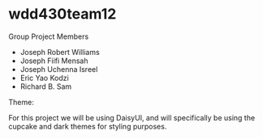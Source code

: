# wdd430team12

Group Project Members
 - Joseph Robert Williams
 - Joseph Fiifi Mensah
 - Joseph Uchenna Isreel
 - Eric Yao Kodzi
 - Richard B. Sam


Theme:

For this project we will be using DaisyUI, and will specifically be using the cupcake and dark themes for styling purposes.
